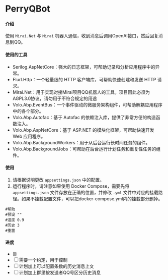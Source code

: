# PerryQBot

#### 介绍

使用 `Mirai.Net` 与 `Mirai` 机器人通信，收到消息后调用OpenAI接口，然后回复消息到QQ。

#### 使用的工具

- Serilog.AspNetCore：强大的日志框架，可帮助记录和分析应用程序中的异常。
- Flurl.Http：一个轻量级的 HTTP 客户端库，可帮助快速创建和发送 HTTP 请求。
- Mirai.Net：用于实现对接Mirai项目QQ机器人的工具。项目因此必须为AGPL3.0协议，请勿用于不符合规定的用途
- Volo.Abp.EventBus：一个事件驱动的微服务架构组件，可帮助解耦应用程序中的各个部分。
- Volo.Abp.Autofac：基于 Autofac 的依赖注入库，提供了非常方便的构造函数注入。
- Volo.Abp.AspNetCore：基于 ASP.NET 的模块化框架，可帮助快速开发 Web 应用程序。
- Volo.Abp.BackgroundWorkers：用于从后台运行长时间任务的组件。
- Volo.Abp.BackgroundJobs：可帮助在后台运行计划任务和重复性任务的组件。

#### 使用

1. 请根据说明更改 `appsettings.json` 中的配置。
2. 运行程序时，请注意如果使用 Docker Compose，需要先将 `appsettings.json` 文件存放在正确的位置，并修改 `.yml` 文件中对应的挂载路径。如果不挂载配置文件，可以把docker-compose.yml内的挂载部分删掉。



``` shell
#帮助
#预设 ""
#温度 0.9
#历史 3
#重置
```

#### 进度

- [x] 
- [ ] 需要一个约定，用于控制
- [ ] 计划加上可以配置条数的历史消息上文
- [ ] 计划加上群里按发送者QQ号区分历史消息
